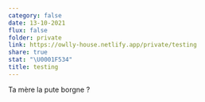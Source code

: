 ```yaml
---
category: false
date: 13-10-2021
flux: false
folder: private
link: https://owlly-house.netlify.app/private/testing
share: true
stat: "\U0001F534"
title: testing
---
```


Ta mère la pute borgne ?